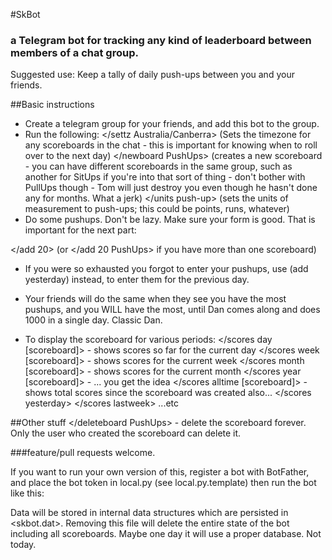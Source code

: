 #SkBot
### a Telegram bot for tracking any kind of leaderboard between members of a chat group.

Suggested use: Keep a tally of daily push-ups between you and your friends.

##Basic instructions 
* Create a telegram group for your friends, and add this bot to the group.
* Run the following:
</settz Australia/Canberra> (Sets the timezone for any scoreboards in the chat - this is important for knowing when to roll over to the next day)
</newboard PushUps> (creates a new scoreboard - you can have different scoreboards in the same group, such as another for SitUps if you're into that sort of thing - don't bother with PullUps though - Tom will just destroy you even though he hasn't done any for months.  What a jerk)
</units push-up> (sets the units of measurement to push-ups; this could be points, runs, whatever)
* Do some pushups.  Don't be lazy.  Make sure your form is good.  That is important for the next part:

</add 20> (or </add 20 PushUps> if you have more than one scoreboard)

* If you were so exhausted you forgot to enter your pushups, use </addy> (add yesterday) instead, to enter them for the previous day.
* Your friends will do the same when they see you have the most pushups, and you WILL have the most, until Dan comes along and does 1000 in a single day.  Classic Dan.

* To display the scoreboard for various periods:
</scores day [scoreboard]>   - shows scores so far for the current day
</scores week [scoreboard]>  - shows scores for the current week
</scores month [scoreboard]> - shows scores for the current month
</scores year [scoreboard]>  - ... you get the idea
</scores alltime [scoreboard]> - shows total scores since the scoreboard was created
also...
</scores yesterday>
</scores lastweek>
...etc

##Other stuff
</deleteboard PushUps> - delete the scoreboard forever.  Only the user who created the scoreboard can delete it.

###feature/pull requests welcome. 

If you want to run your own version of this, register a bot with BotFather, and place the bot token in local.py (see local.py.template)
then run the bot like this:

<python3 skbot.py>

Data will be stored in internal data structures which are persisted in <skbot.dat>. Removing this file will delete the entire state of the bot including all scoreboards.  Maybe one day it will use a proper database. Not today.
